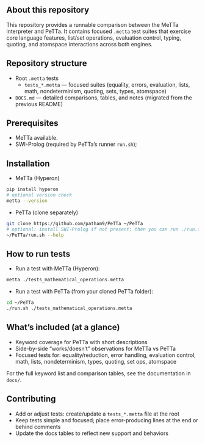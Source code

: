 ## About this repository

This repository provides a runnable comparison between the MeTTa interpreter and PeTTa. It contains focused `.metta` test suites that exercise core language features, list/set operations, evaluation control, typing, quoting, and atomspace interactions across both engines.

## Repository structure

- Root `.metta` tests
	- `tests_*.metta` — focused suites (equality, errors, evaluation, lists, math, nondeterminism, quoting, sets, types, atomspace)
- `DOCS.md` — detailed comparisons, tables, and notes (migrated from the previous README)

## Prerequisites

- MeTTa available.
- SWI-Prolog (required by PeTTa’s runner `run.sh`);

## Installation

- MeTTa (Hyperon)

```bash
pip install hyperon
# optional version check
metta --version
```

- PeTTa (clone separately)

```bash
git clone https://github.com/patham9/PeTTa ~/PeTTa
# optional: install SWI-Prolog if not present; then you can run ./run.sh
~/PeTTa/run.sh --help
```

## How to run tests

- Run a test with MeTTa (Hyperon):

```bash
metta ./tests_mathematical_operations.metta
```

- Run a test with PeTTa (from your cloned PeTTa folder):

```bash
cd ~/PeTTa
./run.sh ./tests_mathematical_operations.metta
```


## What’s included (at a glance)

- Keyword coverage for PeTTa with short descriptions
- Side-by-side “works/doesn’t” observations for MeTTa vs PeTTa
- Focused tests for: equality/reduction, error handling, evaluation control, math, lists, nondeterminism, types, quoting, set ops, atomspace

For the full keyword list and comparison tables, see the documentation in `docs/`.

## Contributing

- Add or adjust tests: create/update a `tests_*.metta` file at the root
- Keep tests simple and focused; place error-producing lines at the end or behind comments
- Update the docs tables to reflect new support and behaviors
